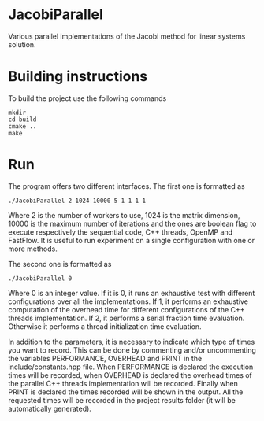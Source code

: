# JacobiParallel
Various parallel implementations of the Jacobi method for linear systems solution.

# Building instructions

To build the project use the following commands

```
mkdir
cd build
cmake ..
make
```

# Run

The program offers two different interfaces. The first one is formatted as

```
./JacobiParallel 2 1024 10000 5 1 1 1 1
```
Where 2 is the number of workers to use, 1024 is the matrix dimension, 10000 is the maximum number of iterations and the ones are boolean flag to execute respectively the sequential code, C++ threads, OpenMP and FastFlow. It is useful to run experiment on a single configuration with one or more methods.

The second one is formatted as

```
./JacobiParallel 0
```
Where 0 is an integer value. If it is 0, it runs an exhaustive test with different configurations over all the implementations. If 1, it performs an exhaustive computation of the overhead time for different configurations of the C++ threads implementation. If 2, it performs a serial fraction time evaluation. Otherwise it performs a thread initialization time evaluation.

In addition to the parameters, it is necessary to indicate which type of times you want to record. This can be done by commenting and/or uncommenting the variables PERFORMANCE, OVERHEAD and PRINT in the include/constants.hpp file. When PERFORMANCE is declared the execution times will be recorded, when OVERHEAD is declared the overhead times of the parallel C++ threads implementation will be recorded. Finally when PRINT is declared the times recorded will be shown in the output. All the requested times will be recorded in the project results folder (it will be automatically generated).


